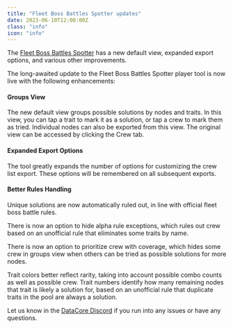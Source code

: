 ```yaml
---
title: "Fleet Boss Battles Spotter updates"
date: 2023-06-10T12:00:00Z
class: "info"
icon: "info"
---
```

The [Fleet Boss Battles Spotter](/playertools?tool=fleetbossbattles) has a new default view, expanded export options, and various other improvements.<!-- end -->

The long-awaited update to the Fleet Boss Battles Spotter player tool is now live with the following enhancements:

#### Groups View
The new default view groups possible solutions by nodes and traits. In this view, you can tap a trait to mark it as a solution, or tap a crew to mark them as tried. Individual nodes can also be exported from this view. The original view can be accessed by clicking the Crew tab.

#### Expanded Export Options
The tool greatly expands the number of options for customizing the crew list export. These options will be remembered on all subsequent exports.

#### Better Rules Handling
Unique solutions are now automatically ruled out, in line with official fleet boss battle rules.

There is now an option to hide alpha rule exceptions, which rules out crew based on an unofficial rule that eliminates some traits by name.

There is now an option to prioritize crew with coverage, which hides some crew in groups view when others can be tried as possible solutions for more nodes.

Trait colors better reflect rarity, taking into account possible combo counts as well as possible crew. Trait numbers identify how many remaining nodes that trait is likely a solution for, based on an unofficial rule that duplicate traits in the pool are always a solution.

Let us know in the [DataCore Discord](https://discord.gg/2SY8W7Aeme) if you run into any issues or have any questions.